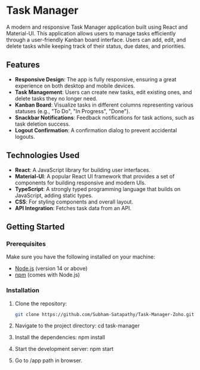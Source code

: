 # Task Manager

A modern and responsive Task Manager application built using React and Material-UI. This application allows users to manage tasks efficiently through a user-friendly Kanban board interface. Users can add, edit, and delete tasks while keeping track of their status, due dates, and priorities.

## Features

- **Responsive Design**: The app is fully responsive, ensuring a great experience on both desktop and mobile devices.
- **Task Management**: Users can create new tasks, edit existing ones, and delete tasks they no longer need.
- **Kanban Board**: Visualize tasks in different columns representing various statuses (e.g., "To Do", "In Progress", "Done").
- **Snackbar Notifications**: Feedback notifications for task actions, such as task deletion success.
- **Logout Confirmation**: A confirmation dialog to prevent accidental logouts.

## Technologies Used

- **React**: A JavaScript library for building user interfaces.
- **Material-UI**: A popular React UI framework that provides a set of components for building responsive and modern UIs.
- **TypeScript**: A strongly typed programming language that builds on JavaScript, adding static types.
- **CSS**: For styling components and overall layout.
- **API Integration**: Fetches task data from an API.

## Getting Started

### Prerequisites

Make sure you have the following installed on your machine:

- [Node.js](https://nodejs.org/en/download/) (version 14 or above)
- [npm](https://www.npmjs.com/get-npm) (comes with Node.js)

### Installation

1. Clone the repository:

   ```bash
   git clone https://github.com/Subham-Satapathy/Task-Manager-Zoho.git
2. Navigate to the project directory:
    cd task-manager
3. Install the dependencies:
    npm install
4. Start the development server:
    npm start
5. Go to /app path in browser.
